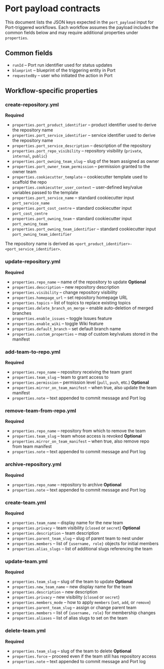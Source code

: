 # Port payload contracts

This document lists the JSON keys expected in the `port_payload` input for Port-triggered workflows. Each workflow assumes the payload includes the common fields below and may require additional properties under `properties`.

## Common fields
- `runId` – Port run identifier used for status updates
- `blueprint` – blueprint of the triggering entity in Port
- `requestedBy` – user who initiated the action in Port

## Workflow-specific properties

### create-repository.yml
**Required**
- `properties.port_product_identifier` – product identifier used to derive the repository name
- `properties.port_service_identifier` – service identifier used to derive the repository name
- `properties.port_service_description` – description of the repository
- `properties.port_repo_visibility` – repository visibility (`private`, `internal`, `public`)
- `properties.port_owning_team_slug` – slug of the team assigned as owner
- `properties.port_owner_team_permission` – permission granted to the owner team
- `properties.cookiecutter_template` – cookiecutter template used to scaffold the repo
- `properties.cookiecutter_user_context` – user-defined key/value variables passed to the template
- `properties.port_service_name` – standard cookiecutter input `port_service_name`
- `properties.port_cost_centre` – standard cookiecutter input `port_cost_centre`
- `properties.port_owning_team` – standard cookiecutter input `port_owning_team`
- `properties.port_owning_team_identifier` – standard cookiecutter input `port_owning_team_identifier`

The repository name is derived as `<port_product_identifier>-<port_service_identifier>`.

### update-repository.yml
**Required**
- `properties.repo_name` – name of the repository to update
**Optional**
- `properties.description` – new repository description
- `properties.visibility` – change repository visibility
- `properties.homepage_url` – set repository homepage URL
- `properties.topics` – list of topics to replace existing topics
- `properties.delete_branch_on_merge` – enable auto-deletion of merged branches
- `properties.enable_issues` – toggle Issues feature
- `properties.enable_wiki` – toggle Wiki feature
- `properties.default_branch` – set default branch name
- `properties.custom_properties` – map of custom key/values stored in the manifest

### add-team-to-repo.yml
**Required**
- `properties.repo_name` – repository receiving the team grant
- `properties.team_slug` – team to grant access to
- `properties.permission` – permission level (`pull`, `push`, etc.)
**Optional**
- `properties.mirror_on_team_manifest` – when true, also update the team manifest
- `properties.note` – text appended to commit message and Port log

### remove-team-from-repo.yml
**Required**
- `properties.repo_name` – repository from which to remove the team
- `properties.team_slug` – team whose access is revoked
**Optional**
- `properties.mirror_on_team_manifest` – when true, also remove repo from team manifest
- `properties.note` – text appended to commit message and Port log

### archive-repository.yml
**Required**
- `properties.repo_name` – repository to archive
**Optional**
- `properties.note` – text appended to commit message and Port log

### create-team.yml
**Required**
- `properties.team_name` – display name for the new team
- `properties.privacy` – team visibility (`closed` or `secret`)
**Optional**
- `properties.description` – team description
- `properties.parent_team_slug` – slug of parent team to nest under
- `properties.members` – list of `{username, role}` objects for initial members
- `properties.alias_slugs` – list of additional slugs referencing the team

### update-team.yml
**Required**
- `properties.team_slug` – slug of the team to update
**Optional**
- `properties.new_team_name` – new display name for the team
- `properties.description` – new description
- `properties.privacy` – new visibility (`closed` or `secret`)
- `properties.members_mode` – how to apply `members` (`set`, `add`, or `remove`)
- `properties.parent_team_slug` – assign or change parent team
- `properties.members` – list of `{username, role}` for membership changes
- `properties.aliases` – list of alias slugs to set on the team

### delete-team.yml
**Required**
- `properties.team_slug` – slug of the team to delete
**Optional**
- `properties.force` – proceed even if the team still has repository access
- `properties.note` – text appended to commit message and Port log


